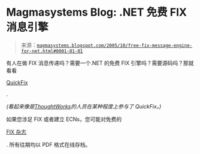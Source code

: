<!--yml

分类：未分类

日期: 2024-05-18 05:24:45

-->

# Magmasystems Blog: .NET 免费 FIX 消息引擎

> 来源：[`magmasystems.blogspot.com/2005/10/free-fix-message-engine-for-net.html#0001-01-01`](http://magmasystems.blogspot.com/2005/10/free-fix-message-engine-for-net.html#0001-01-01)

有人在做 FIX 消息传递吗？需要一个.NET 的免费 FIX 引擎吗？需要源码吗？那就看看

[QuickFix](http://www.quickfixengine.org)

.

*(看起来像是[ThoughtWorks](http://www.thoughtworks.com/)的人员在某种程度上参与了 QuickFix。)*

如果您涉足 FIX 或者建立 ECNs，您可能对免费的

[FIX 杂志](http://fixglobal.com/)

. 所有往期均以 PDF 格式在线存档。
